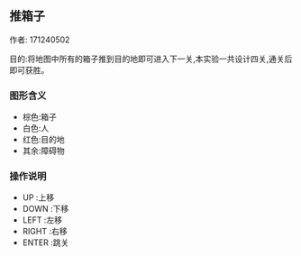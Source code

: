 
## 推箱子

作者: 171240502

目的:将地图中所有的箱子推到目的地即可进入下一关,本实验一共设计四关,通关后即可获胜。

### 图形含义

* 棕色:箱子
* 白色:人
* 红色:目的地
* 其余:障碍物

### 操作说明

* UP :上移
* DOWN :下移
* LEFT :左移
* RIGHT :右移
* ENTER :跳关
